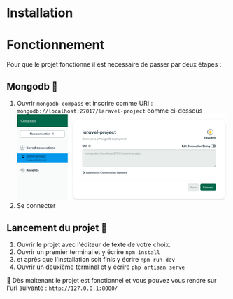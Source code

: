 # Installation

# Fonctionnement
Pour que le projet fonctionne il est nécéssaire de passer par deux étapes :  
## Mongodb 📁
1. Ouvrir `mongodb compass` et inscrire comme URI : `mongodb://localhost:27017/laravel-project` comme ci-dessous 
![Alt text](img/Compass.png)
2. Se connecter
## Lancement du projet 🚀
1. Ouvrir le projet avec l'éditeur de texte de votre choix.
3. Ouvrir un premier terminal et y écrire `npm install`
2. et après que l'installation soit finis y écrire `npm run dev`
3. Ouvrir un deuxième terminal et y écrire `php artisan serve`

🍾 Dès maitenant le projet est fonctionnel et vous pouvez vous rendre sur l'url suivante : `http://127.0.0.1:8000/`

